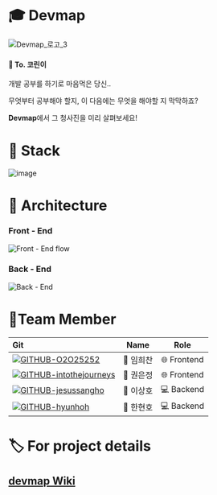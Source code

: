 # 🎓 Devmap

![Devmap_로고_3](https://user-images.githubusercontent.com/65750731/100399028-7cadf380-3094-11eb-84e0-7d96933ce5e4.png)

#### 🚀 To. 코린이
개발 공부를 하기로 마음먹은 당신..

무엇부터 공부해야 할지, 이 다음에는 무엇을 해야할 지 막막하죠?

**Devmap**에서 그 청사진을 미리 살펴보세요!

# 🔆 Stack
![image](https://user-images.githubusercontent.com/66219179/103165504-2b904b80-485c-11eb-9bdf-548a76ac836e.png)

# 📌 Architecture
### Front - End 
![Front - End flow](https://user-images.githubusercontent.com/61407010/100432571-2022f680-30dd-11eb-85c0-dde6e03d91c9.png)

### Back - End 
![Back - End](https://user-images.githubusercontent.com/61407010/100430600-5ca12300-30da-11eb-8f0b-b06fc43acfdc.png)

# 👥Team Member
|Git|Name|Role|
|:--|:--:|:--:|   
|[![GITHUB-O2O25252](https://img.shields.io/badge/GITHUB-O2O25252-black?style=for-the-badge&logo=GitHub)](https://github.com/O2O25252)|👨 임희찬|🌐 Frontend|
|[![GITHUB-intothejourneys](https://img.shields.io/badge/GITHUB-intothejourneys-pink?style=for-the-badge&logo=GitHub)](https://github.com/intothejourneys)|👩 권은정|🌐 Frontend|
|[![GITHUB-jesussangho](https://img.shields.io/badge/GITHUB-jesussangho-blue?style=for-the-badge&logo=GitHub)](https://github.com/jesussangho)|👨 이상호|💻 Backend|
|[![GITHUB-hyunhoh](https://img.shields.io/badge/GITHUB-hyunhoh-green?style=for-the-badge&logo=GitHub)](https://github.com/hyunhoh)|👨 한현호|💻 Backend|   

# 🏷️ For project details
## [devmap Wiki](https://github.com/codestates/Devmap_client/wiki)